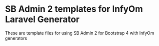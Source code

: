 SB Admin 2 templates for InfyOm Laravel Generator
================================================

These are template files for using SB Admin 2 for Bootstrap 4 with InfyOm generators